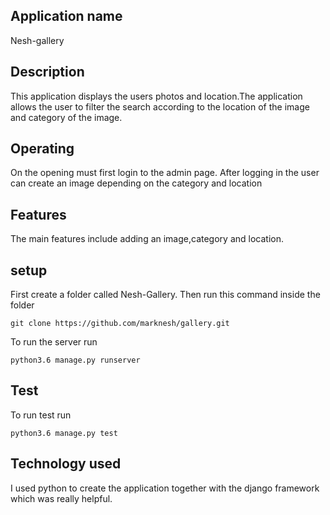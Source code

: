 ## Application name
Nesh-gallery

## Description
This application displays the users photos and location.The application allows the user to filter the search according to the location of the image and category of the image.

## Operating
On the opening must first login to the admin page.
After logging in the user can create an image depending on the category and location

## Features
The main features include adding an image,category and location.

## setup
First create a folder called Nesh-Gallery.
Then run this command inside the folder
```
git clone https://github.com/marknesh/gallery.git 
```
To run the server run
```
python3.6 manage.py runserver
```

## Test
To run test run 
```
python3.6 manage.py test

```


##  Technology used
I used python to create the application together with the django framework which was really helpful.

